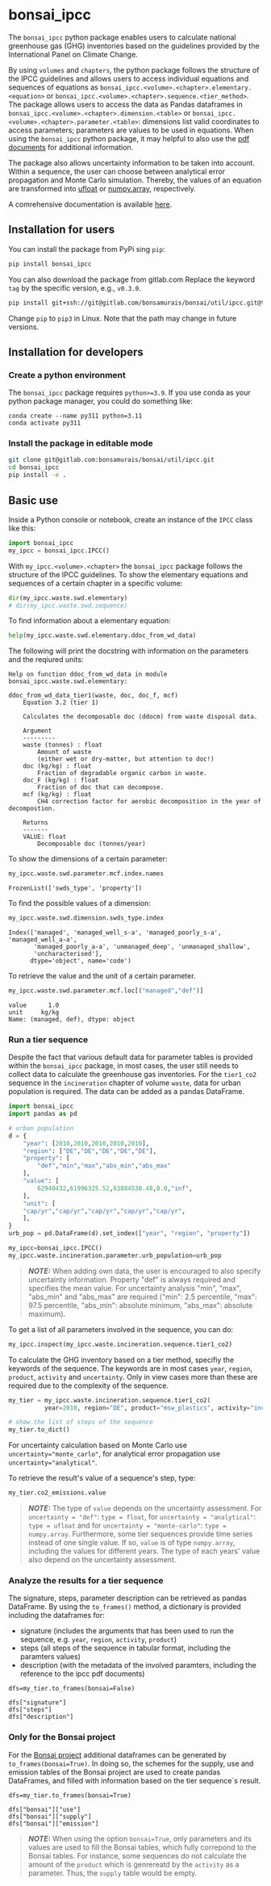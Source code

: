 # bonsai_ipcc


The `bonsai_ipcc` python package enables users to calculate national greenhouse gas (GHG) inventories based on the guidelines provided by the International Panel on Climate Change.

By using `volumes` and `chapters`, the python package follows the structure of the IPCC guidelines and allows users to access individual equations and sequences of equations as `bonsai_ipcc.<volume>.<chapter>.elementary.<equation>` or `bonsai_ipcc.<volume>.<chapter>.sequence.<tier_method>`. The package allows users to access the data as Pandas dataframes in `bonsai_ipcc.<volume>.<chapter>.dimension.<table>` or `bonsai_ipcc.<volume>.<chapter>.parameter.<table>`: dimensions list valid coordinates to access parameters; parameters are values to be used in equations. When using the `bonsai_ipcc` python package, it may helpful to also use the [pdf documents](https://www.ipcc-nggip.iges.or.jp/public/2019rf/index.html) for additional information.

The package also allows uncertainty information to be taken into account. Within a sequence, the user can choose between analytical error propagation and Monte Carlo simulation. Thereby, the values of an equation are transformed into [ufloat](https://uncertainties-python-package.readthedocs.io/en/latest/) or [numpy.array](https://numpy.org/doc/stable/reference/generated/numpy.array.html), respectively.

A comrehensive documentation is available [here](https://bonsamurais.gitlab.io/bonsai/util/ipcc).

## Installation for users


You can install the package from PyPi sing `pip`:

```bash
pip install bonsai_ipcc
```

You can also download the package from gitlab.com
Replace the keyword `tag` by the specific version, e.g., `v0.3.0`.

```bash
pip install git+ssh://git@gitlab.com/bonsamurais/bonsai/util/ipcc.git@tag
```

Change `pip` to `pip3` in Linux. Note that the path may change in future versions.

## Installation for developers

### Create a python environment
The `bonsai_ipcc` package requires `python>=3.9`. If you use conda as your python package manager, you could do something like:
```
conda create --name py311 python=3.11
conda activate py311
```

### Install the package in editable mode
```bash
git clone git@gitlab.com:bonsamurais/bonsai/util/ipcc.git
cd bonsai_ipcc
pip install -e .
```

## Basic use

Inside a Python console or notebook, create an instance of the `IPCC` class like this:

```python
import bonsai_ipcc
my_ipcc = bonsai_ipcc.IPCC()
```

With `my_ipcc.<volume>.<chapter>` the `bonsai_ipcc` package follows the structure of the IPCC guidelines.
To show the elementary equations and sequences of a certain chapter in a specific volume:

```python
dir(my_ipcc.waste.swd.elementary)
# dir(my_ipcc.waste.swd.sequence)
```

To find information about a elementary equation:

```python
help(my_ipcc.waste.swd.elementary.ddoc_from_wd_data)
```

The following will print the docstring with information on the parameters and the reqiured units:

```
Help on function ddoc_from_wd_data in module bonsai_ipcc.waste.swd.elementary:

ddoc_from_wd_data_tier1(waste, doc, doc_f, mcf)
    Equation 3.2 (tier 1)

    Calculates the decomposable doc (ddocm) from waste disposal data.

    Argument
    ---------
    waste (tonnes) : float
        Amount of waste
        (either wet or dry-matter, but attention to doc!)
    doc (kg/kg) : float
        Fraction of degradable organic carbon in waste.
    doc_F (kg/kg) : float
        Fraction of doc that can decompose.
    mcf (kg/kg) : float
        CH4 correction factor for aerobic decomposition in the year of decompostion.

    Returns
    -------
    VALUE: float
        Decomposable doc (tonnes/year)
```

To show the dimensions of a certain parameter:

```python
my_ipcc.waste.swd.parameter.mcf.index.names
```
```
FrozenList(['swds_type', 'property'])
```

To find the possible values of a dimension:

```python
my_ipcc.waste.swd.dimension.swds_type.index
```
```
Index(['managed', 'managed_well_s-a', 'managed_poorly_s-a', 'managed_well_a-a',
       'managed_poorly_a-a', 'unmanaged_deep', 'unmanaged_shallow',
       'uncharacterised'],
      dtype='object', name='code')
```

To retrieve the value and the unit of a certain parameter.
```python
my_ipcc.waste.swd.parameter.mcf.loc[("managed","def")]
```
```
value      1.0
unit     kg/kg
Name: (managed, def), dtype: object
```


### Run a tier sequence

Despite the fact that various default data for parameter tables is provided within the `bonsai_ipcc` package, in most cases, the user still needs to collect data to calculate the greenhouse gas inventories.
For the `tier1_co2` sequence in the `incineration` chapter of volume `waste`, data for urban population is required.
The data can be added as a pandas DataFrame.
```python
import bonsai_ipcc
import pandas as pd

# urban population
d = {
    "year": [2010,2010,2010,2010,2010],
    "region": ["DE","DE","DE","DE","DE"],
    "property": [
        "def","min","max","abs_min","abs_max"
    ],
    "value": [
        62940432,61996325.52,63884538.48,0.0,"inf",
    ],
    "unit": [
    "cap/yr","cap/yr","cap/yr","cap/yr","cap/yr",
    ],
}
urb_pop = pd.DataFrame(d).set_index(["year", "region", "property"])

my_ipcc=bonsai_ipcc.IPCC()
my_ipcc.waste.incineration.parameter.urb_population=urb_pop
```

> **_NOTE:_** When adding own data, the user is encouraged to also specify uncertainty information. Property "def" is always required and specifies the mean value. For uncertainty analysis "min", "max", "abs_min" and "abs_max" are required ("min": 2.5 percentile, "max": 97.5 percentile, "abs_min": absolute minimum, "abs_max": absolute maximum).

To get a list of all parameters involved in the sequence, you can do:
```python
my_ipcc.inspect(my_ipcc.waste.incineration.sequence.tier1_co2)
```

To calculate the GHG inventory based on a tier method, specifiy the keywords of the sequence. The keywords are in most cases `year`, `region`, `product`, `activity` and `uncertainty`. Only in view cases more than these are required due to the complexity of the sequence.

```python
my_tier = my_ipcc.waste.incineration.sequence.tier1_co2(
          year=2010, region="DE", product="msw_plastics", activity="inc_unspecified", uncertainty="def")

# show the list of steps of the sequence
my_tier.to_dict()
```
For uncertainty calculation based on Monte Carlo use `uncertainty="monte_carlo"`, for analytical error propagation use `uncertainty="analytical"`.

To retrieve the result's value of a sequence's step, type:
```python
my_tier.co2_emissions.value
```

> **_NOTE:_** The type of `value` depends on the uncertainty assessment. For `uncertainty = "def"`: `type = float`, for `uncertainty = "analytical"`: `type = ufloat` and for `uncertainty = "monte-carlo"`: `type = numpy.array`. Furthermore, some tier sequences provide time series instead of one single value. If so, `value` is of type `numpy.array`, including the values for different years. The type of each years' value also depend on the uncertainty assessment.

### Analyze the results for a tier sequence

The signature, steps, parameter description can be retrieved as pandas DataFrame. By using the `to_frames()` method, a dictionary is provided including the dataframes for:
- signature (includes the arguments that has been used to run the sequence, e.g. `year`, `region`, `activity`, `product`)
- steps (all steps of the sequence in tabular format, including the paramters values)
- description (with the metadata of the involved paramters, including the reference to the ipcc pdf documents)

```
dfs=my_tier.to_frames(bonsai=False)

dfs["signature"]
dfs["steps"]
dfs["description"]
```


### Only for the Bonsai project

For the [Bonsai project](https://gitlab.com/bonsamurais/bonsai) additional dataframes can be generated by `to_frames(bonsai=True)`. In doing so, the schemes for the supply, use and emission tables of the Bonsai project are used to create pandas DataFrames, and filled with information based on the tier sequence´s result.
```
dfs=my_tier.to_frames(bonsai=True)

dfs["bonsai"]["use"]
dfs["bonsai"]["supply"]
dfs["bonsai"]["emission"]
```

> **_NOTE:_** When using the option `bonsai=True`, only parameters and its values are used to fill the Bonsai tables, which fully correpond to the Bonsai tables. For instance, some sequences do not calculate the amount of the `product` which is genrereatd by the `activity` as a parameter. Thus, the `supply` table would be empty.
